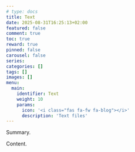 ```yaml
---
# type: docs 
title: Text
date: 2025-08-31T16:25:13+02:00
featured: false
comment: true
toc: true
reward: true
pinned: false
carousel: false
series:
categories: []
tags: []
images: []
menu:
  main:
    identifier: Text
    weight: 10
    params:
      icon: '<i class="fas fa-fw fa-blog"></i>'
      description: 'Text files'
---
```


Summary.

<!--more-->

Content.
